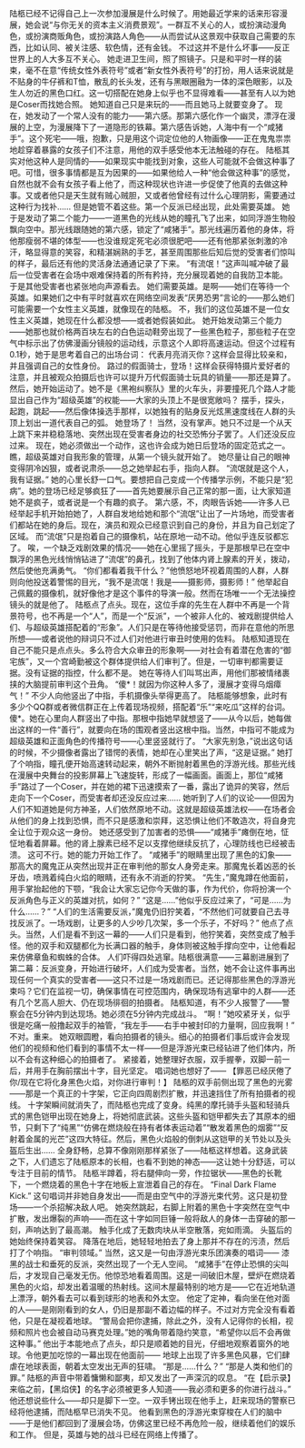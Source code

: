 陆柩已经不记得自己上一次参加漫展是什么时候了。用她最近学来的话来形容漫展，她会说“与你无关的资本主义消费景观”。一群互不关心的人，或扮演动漫角色，或扮演商贩角色，或扮演路人角色——从而尝试从这景观中获取自己需要的东西，比如认同、被关注感、软色情，还有金钱。
不过这并不是什么坏事——反正世界上的人大多互不关心。
她走进卫生间，照了照镜子。只是和平时一样的装束，毫不在意“传统女性外表符号”或者“新女性外表符号”的打扮，用人话来说就是不贴身的牛仔裤和T恤，散乱的长头发，还有与黑眼圈融为一体的深色眼影，以及生人勿近的黑色口红。这一切搭配在她身上似乎也不显得难看——甚至有人以为她是Coser而找她合照。
她知道自己只是来玩的——而且她马上就要变身了。
现在，她发动了一个常人没有的能力——第六感。那第六感化作一个幽灵，漂浮在漫展的上空，为漫展降下了一道隐形的铁幕。第六感告诉她，人海中有一个“咸猪手”。这个死宅——哦，抱歉，只是用这个词定位他的人物画像——正在鬼鬼祟祟地趁穿着暴露的女孩子们不注意，用他的双手感受他本无法触碰的存在。
陆柩其实对他这种人是同情的——如果现实中能找到对象，这些人可能就不会做这种事了吧。可惜，很多事情都是互为因果的——如果他给人一种“他会做这种事”的感觉，自然也就不会有女孩子看上他了，而这种现状也许进一步促使了他真的去做这种事。又或者他只是天生就有贼心贼胆，又或者他曾经有过什么心理阴影，需要通过这种行为找补……
但是她管不着这些。第一个反派已经出现，此处需要英雄。
她于是发动了第二个能力——一道黑色的光线从她的瞳孔飞了出来，如同浮游生物般飘向空中。那光线跟随她的第六感，锁定了“咸猪手”。那光线遍历着他的身体，将他那瘦弱不堪的体型——也没谁规定死宅必须很肥吧——还有他那紧张刺激的冷汗，略显得意的笑容，和精湛娴熟的手艺，甚至周围那些后知后觉的受害者们惊叫的样子，最后还有他的灵活身法通通记录了下来。
“有流氓！”这声叫喊冲破了最后一位受害者在会场中艰难保持着的所有矜持，充分展现着她的自我防卫本能。
于是其他受害者也紧张地向声源看去。
她们需要英雄。是啊——她们在等待一个英雄。如果她们之中有平时就喜欢在网络空间发表“厌男恐男”言论的——那么她们可能需要一个女性主义英雄，就像现在的陆柩。
不，我们的这位英雄不是一位女性主义英雄，她现在什么都没想——或者她假装如此。
她开始发动第三个能力——她那也就价格两百块左右的白色运动鞋旁出现了一些黑色粒子，那些粒子在空气中标示出了仿佛漫画分镜般的运动线，示意这个人即将高速运动。但这个过程有0.1秒，她于是思考着自己的出场台词：
代表月亮消灭你？这样会显得比较亲和，并且强调自己的女性身份。
路过的假面骑士，登场！这样会获得特摄片爱好者的注意，并且被观众拍摄后也许可以提升万代假面骑士玩具的销量——那还是算了。
然后，她开始运动了。她不是《黑袍纠察队》里的火车头，非要撞死几个路人才能显出自己作为“超级英雄”的权能——大家的头顶上不是很宽敞吗？
摆手，探头，起跑，跳起——然后像体操选手那样，以她独有的贴身反光炫黑速度线在人群的头顶上划出一道代表自己的弧。
她登场了！
当然，没有掌声。她只不过是一个从天上跳下来并稳稳落地、突然出现在受害者身边的社交恐怖分子罢了。人们还没反应过来。
现在，她必须做出一个动作，这也许会成为她日后登场的固定范式之一。瞧，超级英雄对自我形象的管理，从第一个镜头就开始了。
她尽量让自己的眼神变得阴冷凶狠，或者说肃杀——总之她举起右手，指向人群。
“流氓就是这个人，我有证据。”
她的心里长舒一口气。要想把自己变成一个传播学示例，不能只是“犯病”。她的登场已经足够疯狂了——首先她要展示自己正常的那一面，让大家知道她不是疯子，或者说是一个有趣的疯子。
第六感，不，肉眼告诉她——许多人已经举起手机开始拍她了，人群自发地给她和那个“流氓”让出了一片场地，而受害者们都站在她的身后。现在，演员和观众已经意识到自己的身份，并且为自己划定了区域。
而“流氓”只是抱着自己的摄像机，站在原地一动不动。他似乎连反驳都忘了。
唉，一个缺乏戏剧效果的情况——她在心里摇了摇头，于是那根早已在空中飘浮的黑色光线悄悄钻进了“流氓”的鼻孔，找到了他体内肾上腺素的开关，拨动，然后使他充满勇气。
“你们都看着我干什么？”他愤怒地环视着周围的人群，人群则向他投送着警惕的目光，“我不是流氓！我是——摄影师，摄影师！”
他举起自己佩戴的摄像机，就好像他才是这个事件的导演一般。然而在场唯一一个无法操控镜头的就是他了。
陆柩点了点头。现在，这位手痒的先生在人群中不再是一个背景符号，也不再是一个“人”，而是一个“反派”，一个被非人化的、被戏剧提供给人们、与超级英雄搭配着的“形象”。人们只是在等待他接受惩罚，而非在意他的所思所想——或者说他的辩词只不过人们对他进行审丑时使用的佐料。
陆柩知道现在自己不能只是点点头。多么符合大众审丑的形象啊——对社会有着潜在危害的“御宅族”，又一个宫崎勤被这个群体提供给人们审判了。但是，一切审判都需要证据。没有证据的指控，什么都不是。
她在等待人们叫骂出声，用他们那被情绪裹挟的大脑提前审判这个丑角。
“傻*！就因为你这种人多了，漫展才变得乌烟瘴气！”
不少人向他竖出了中指，手机摄像头举得更高了。
陆柩能够想象，此时有多少个QQ群或者微信群正在上传着现场视频，搭配着“乐”“来吃瓜”这样的台词。
傻*。她在心里向人群竖出了中指。那根中指她早就想竖了——从今以后，她每做出这样的一件“善行”，就要向在场的围观者竖出这根中指。当然，中指可不能成为超级英雄和正面角色的传播符号——心里竖竖就行了。
“大家先别急，”说出这句话的时候，不少摄像者露出了错愕的表情，她却在心里笑出了声，“这是证据。”
她打了个响指，瞳孔便开始高速转动起来，朝外不断抛射着黑色的浮游光线。那些光线在漫展中央舞台的投影屏幕上飞速旋转，形成了一幅画面。画面上，那位“咸猪手”路过了一个Coser，并在她的裙下迅速摸索了一番，露出了诡异的笑容，然后走向下一个Coser，而受害者却还没反应过来……
她听到了人们的议论——但因为人们不知道她是何方神圣，人们依然原地不动。这就是超级英雄法权——在场者会从他们的身上找到恐惧，而不只是感激和崇拜，这恐惧让他们不敢造次，将自身完全让位于观众这一身份。
她还感受到了加害者的恐惧——“咸猪手”瘫倒在地，怔怔地看着屏幕。他的肾上腺素已经不足以支撑他继续反抗了，心理防线也已经被击溃。
这可不行。她的能力开始工作了。
“咸猪手”的眼睛里出现了黑色的幻象——那高大的魔鬼正从突然出现并正在审判他的那女人身旁走来。那魔鬼长着凶恶的长牙齿，喷溅着纯白火焰的眼睛，还有永不消逝的狞笑。
“先生，”魔鬼蹲在他面前，用手掌抬起他的下颚，“我会让大家忘记你今天做的事，作为代价，你将扮演一个反派角色与正义的英雄对抗，如何？”
“这是……”他似乎反应过来了，“可是……为什么……？”
“人们的生活需要反派，”魔鬼仍旧狞笑着，“不然他们可就要自己去寻找反派了。一场戏剧，让更多的人少吵几次架，多一个乐子，不好吗？”
他点了点头。当然，人们是看不到这一幕的——人们只是看到，他狞笑着，突然变成了触手怪。他的双手和双腿都化为长满口器的触手，身体则被这触手撑向空中，让他看起来仿佛章鱼和蜘蛛的合体。
人们吓得四处逃窜。陆柩很满意——三幕剧进展到了第二幕：反派变身，开始进行破坏，人们成为受害者。当然，她不会让这件事再出现任何一个真实的受害者——这只不过是一场戏剧而已。还记得那些黑色的浮游光束吗？它们在监视一切，确保事情在可控范围内，确保现场有逃窜中的人群——还有几个艺高人胆大、仍在现场徘徊的拍摄者。
陆柩知道，有不少人报警了——警察会在5分钟内到达现场。她必须在5分钟内完成战斗。
“啊！”她咬紧牙关，似乎很是吃痛一般撸起双手的袖管，“我左手——右手中被封印的力量啊，回应我啊！”
不对。重来。
她双眼圆瞪，看向拍摄者的镜头。细心的拍摄者们事后或许会发现他们的视频和他们看到的事情不太一样——但是浮游光束已经钻进了他们体内，所以不会有这种细心的拍摄者了。
紧接着，她整理好衣服，双手握拳，双脚一前一后，并用手在胸前摆出十字，目光坚定。
唱词她也想好了——
【罪恶已经厌倦了你/现在它将化身黑色火焰，对你进行审判！】
陆柩的双手前侧出现了黑色的光雾——那是一个真正的十字架，它正向四周剧烈扩散，并迅速挡住了所有拍摄者的视线。
十字架瞬间就消失了，而陆柩也完成了变身。纯黑的摩托骑手头盔和轻骑兵式的黑色铠甲出现在她身上，将她彻底武装。这些头盔和铠甲都失去了其原本的细节，只剩下了“纯黑”“仿佛在燃烧般在持有者体表运动着”“散发着黑色的烟雾”“反射着金属的光芒”这四大特征。然后，黑色火焰般的倒刺从这铠甲的关节处以及头盔后生出……
全身舒畅，总算不像刚刚那样紧张了——陆柩这样想着。这身武装之下，人们遗忘了陆柩原本的长相，也看不到她的神态——这让她十分舒适，可以专注于目前的情节。
陆柩半蹲着，将右腿伸向一旁，作拉锯状——黑色的长靴下，一个燃烧着的黑色十字在地板上宣泄着自己的存在。
“Final Dark Flame Kick.”
这句唱词并非她自身发出——而是由空气中的浮游光束代劳。这只是初登场——一个杀招解决敌人吧。
她突然跳起，右脚上附着的黑色十字突然在空气中扩散，发出爆裂的声响——而在这十字如同巨锤一般将敌人的身体一击穿破的那一刻，声响达到了最高潮。
触手化成了无数肉块从半空散落，宛如雨滴。
头盔后的她始终保持着笑容。
降落在地后，她轻轻地拍去了身上那并不存在的污渍，然后打了个响指。
“审判领域。”
当然，这又是一句由浮游光束乐团演奏的唱词——
漆黑的战士和垂死的反派，突然出现了一个无人空间。
“咸猪手”在停止恐惧的尖叫后，才发现自己毫发无伤。他惊恐地看着周围。这是一间破旧木屋，壁炉在燃烧着黑色的火焰，却发出着温暖的热射线。这间木屋最特别的地方是——它在近地轨道上漂浮，朝外看去可以看到球形的地表和外太空。
他定了定神，看向坐在他对面的人——是刚刚看到的女人，仍旧是那副不着边幅的样子。不过对方完全没有看着他，只是在凝视着地球。
“警局会把你逮捕，除此之外，没有人记得你的长相，视频和照片也会被自动马赛克处理。”她的嘴角带着隐约笑意，“希望你以后不会再做这种事。”
他出于本能地点了点头，却只是顺着她的目光，仔细地观察着窗外的地球。令他更加吃惊的一幕出现在他面前——
地球上出现了许多黑色风暴，它们肆虐在地球表面，朝着太空发出无声的狂啸。
“那是……什么？”
“那是人类和他们的罪。”
陆柩的声音中带着慵懒和鄙夷，却又发出了一声深沉的叹息。
“在【启示录】来临之前，【黑焰侠】的名字必须被更多人知道——我必须和更多的你进行战斗。”
他还想说些什么——却只是脚下一空。一双手铐出现在他手上，赶来现场的警察已经将他逮捕，而陆柩早已消失不见。
他看到黑色的浮游光束穿梭在人们的脑中——于是他们都回到了漫展会场，仿佛这里已经不再危险一般，继续着他们的娱乐和工作。
但是，英雄与她的战斗已经在网络上传播了。